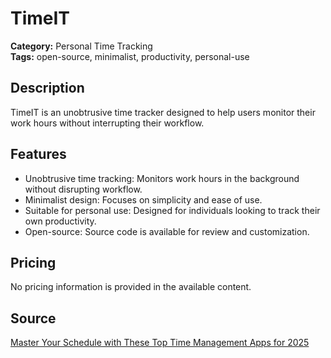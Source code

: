 # TimeIT

**Category:** Personal Time Tracking  
**Tags:** open-source, minimalist, productivity, personal-use

## Description
TimeIT is an unobtrusive time tracker designed to help users monitor their work hours without interrupting their workflow.

## Features
- Unobtrusive time tracking: Monitors work hours in the background without disrupting workflow.
- Minimalist design: Focuses on simplicity and ease of use.
- Suitable for personal use: Designed for individuals looking to track their own productivity.
- Open-source: Source code is available for review and customization.

## Pricing
No pricing information is provided in the available content.

## Source
[Master Your Schedule with These Top Time Management Apps for 2025](https://www.brandvm.com/post/time-management-apps-2025)
